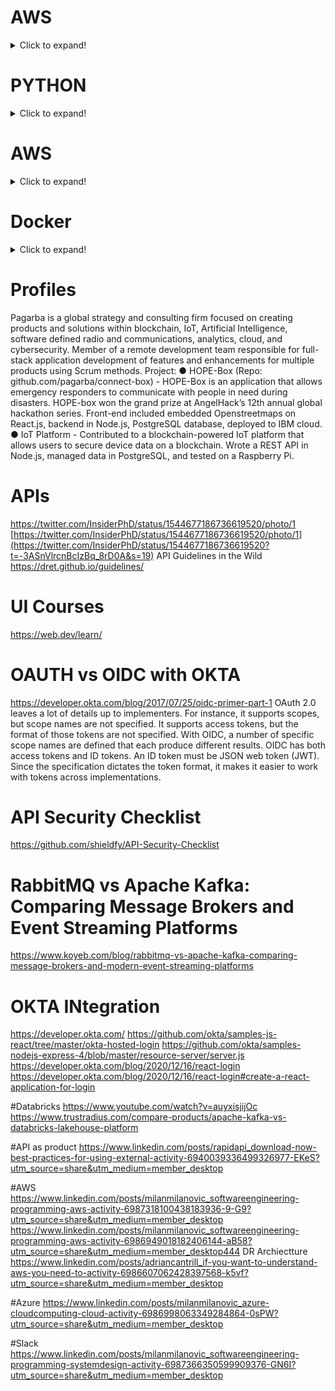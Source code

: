 # AWS
<details>
  <summary>Click to expand!</summary>
  
  ## EC2  
  1. EC2 Key Pair
	1. https://www.youtube.com/watch?v=lMdin-L08p4
	2. https://www.youtube.com/watch?v=S5B09dq-jGQ
	3. https://stackoverflow.com/questions/7881469/change-key-pair-for-ec2-instance
  2. list
     * With some
     * Sub bullets
  3. For this
   1. do this
      1. then this
      2. then this
   2. do this too
  4. Which AWS service to use
  	https://www.linkedin.com/posts/milanmilanovic_softwareengineering-programming-aws-activity-6986949018182406144-aB58?utm_source=share&utm_medium=member_desktop
  5. 
</details>

# PYTHON
<details>
  <summary>Click to expand!</summary>
  
  ```javascript
    function logSometing(something) {
      console.log(`Logging: ${something}`);
    }
  ```
</details>

# AWS
<details>
  <summary>Click to expand!</summary>

1. EC2 Provisining  
2. EC2 Key pair
   1. What are EC2 Key paris
      1. https://www.youtube.com/watch?v=lMdin-L08p4
      2. https://stackoverflow.com/questions/7881469/change-key-pair-for-ec2-instance
   2. SSH to EC2
      1. https://www.youtube.com/watch?v=S5B09dq-jGQ
</details>

# Docker

<details>
  <summary>Click to expand!</summary>

1. Docker - https://adamtheautomator.com/docker-build-tag/#Getting_Prepared
</details>


# Profiles
Pagarba is a global strategy and consulting firm focused on creating products and solutions within blockchain, IoT, Artificial Intelligence, software defined radio and communications, analytics, cloud, and cybersecurity.
Member of a remote development team responsible for full-stack application development of features and enhancements for multiple products using Scrum methods. Project:
●	HOPE-Box (Repo: github.com/pagarba/connect-box) - HOPE-Box is an application that allows emergency responders to communicate with people in need during disasters. HOPE-box won the grand prize at AngelHack’s 12th annual global hackathon series. Front-end included embedded Openstreetmaps on React.js, backend in Node.js, PostgreSQL database, deployed to IBM cloud.
●	IoT Platform - Contributed to a blockchain-powered IoT platform that allows users to secure device data on a blockchain. Wrote a REST API in Node.js, managed data in PostgreSQL, and tested on a Raspberry Pi.

# APIs
https://twitter.com/InsiderPhD/status/1544677186736619520/photo/1
[https://twitter.com/InsiderPhD/status/1544677186736619520/photo/1](https://twitter.com/InsiderPhD/status/1544677186736619520?t=-3ASnVlrcnBcIzBq_8rD0A&s=19)
API Guidelines in the Wild
https://dret.github.io/guidelines/

# UI Courses
https://web.dev/learn/

# OAUTH vs OIDC with OKTA
https://developer.okta.com/blog/2017/07/25/oidc-primer-part-1
OAuth 2.0 leaves a lot of details up to implementers. For instance, it supports scopes, but scope names are not specified. It supports access tokens, but the format of those tokens are not specified. With OIDC, a number of specific scope names are defined that each produce different results. OIDC has both access tokens and ID tokens. An ID token must be JSON web token (JWT). Since the specification dictates the token format, it makes it easier to work with tokens across implementations.

# API Security Checklist
https://github.com/shieldfy/API-Security-Checklist

# RabbitMQ vs Apache Kafka: Comparing Message Brokers and Event Streaming Platforms
https://www.koyeb.com/blog/rabbitmq-vs-apache-kafka-comparing-message-brokers-and-modern-event-streaming-platforms

# OKTA INtegration
https://developer.okta.com/
https://github.com/okta/samples-js-react/tree/master/okta-hosted-login
https://github.com/okta/samples-nodejs-express-4/blob/master/resource-server/server.js
https://developer.okta.com/blog/2020/12/16/react-login
https://developer.okta.com/blog/2020/12/16/react-login#create-a-react-application-for-login

#Databricks
https://www.youtube.com/watch?v=auyxisjijOc
https://www.trustradius.com/compare-products/apache-kafka-vs-databricks-lakehouse-platform

#API as product
https://www.linkedin.com/posts/rapidapi_download-now-best-practices-for-using-external-activity-6940039336499326977-EKeS?utm_source=share&utm_medium=member_desktop

#AWS
https://www.linkedin.com/posts/milanmilanovic_softwareengineering-programming-aws-activity-6987318100438183936-9-G9?utm_source=share&utm_medium=member_desktop
https://www.linkedin.com/posts/milanmilanovic_softwareengineering-programming-aws-activity-6986949018182406144-aB58?utm_source=share&utm_medium=member_desktop444
DR Archiectture
https://www.linkedin.com/posts/adriancantrill_if-you-want-to-understand-aws-you-need-to-activity-6986607062428397568-k5vf?utm_source=share&utm_medium=member_desktop

#Azure
https://www.linkedin.com/posts/milanmilanovic_azure-cloudcomputing-cloud-activity-6986998063349284864-0sPW?utm_source=share&utm_medium=member_desktop

#Slack
https://www.linkedin.com/posts/milanmilanovic_softwareengineering-programming-systemdesign-activity-6987366350599909376-GN6I?utm_source=share&utm_medium=member_desktop
